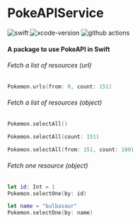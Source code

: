 # PokeAPIService

![swift](https://img.shields.io/badge/Swift-5.10-orange?logo=Swift&logoColor=white)
![xcode-version](https://img.shields.io/badge/Xcode-16-blue?logo=xcode&logoColor=white)
![github actions](https://github.com/ThomasG51/PokeAPIService/actions/workflows/swift.yml/badge.svg)

#### A package to use PokeAPI in Swift

###### Fetch a list of resources (url)
```swift
Pokemon.urls(from: 0, count: 151)
```

###### Fetch a list of resources (object)
```swift
Pokemon.selectAll()

Pokemon.selectAll(count: 151)

Pokemon.selectAll(from: 151, count: 100)
```

###### Fetch one resource (object)
```swift
let id: Int = 1
Pokemon.selectOne(by: id)

let name = "bulbasaur"
Pokemon.selectOne(by: name)
```

